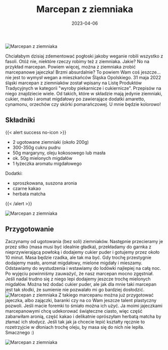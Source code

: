 ﻿---
title: "Marcepan z ziemniaka"
date: 2023-04-06
categories:
- desery
tags:
- wegańskie
- zero waste
- bez laktozy
- ziemniaki
thumbnailImagePosition: "top"
---
![Marcepan z ziemniaka](/img/Marcepan-z-ziemniaka/Marcepan-z-ziemniaka-3.JPG)

Chciałabym dzisiaj zdementować pogłoski jakoby weganie robili wszystko z fasoli. Otóż nie, niektóre rzeczy robimy też z ziemniaka. Jakie? No na przykład marcepan. Powiem więcej, można z ziemniaka zrobić marcepanowe jajeczka! Brzmi absurdalnie? To powiem Wam coś jeszcze... nie jest to wymysł wegan a mieszkańców Śląska Opolskiego. 31 maja 2022 śląski marcepan z ziemniaków został wpisany na Listę Produktów Tradycyjnych w kategorii "wyroby piekarnicze i cukiernicze". Przepisów na niego znajdziecie wiele. Od takich, które w składzie mają jedynie ziemniaki, cukier, masło i aromat migdałowy po zawierające dodatki amaretto, cynamonu, orzechów czy skórki pomarańczowej. U mnie będzie kolorowo!
<!--more-->

## Składniki
{{< alert success no-icon >}}
- 2 ugotowane ziemniaki (około 200g)
- 300-350g cukru pudru
- 50g margaryny, oleju kokosowego lub masła
- ok. 50g mielonych migdałów
- 1 łyżeczka aromatu migdałowego

Dodatki:
- sproszkowana, suszona aronia
- czarne kakao
- herbata matcha

{{< /alert >}}

![Marcepan z ziemniaka](/img/Marcepan-z-ziemniaka/Marcepan-z-ziemniaka-1.JPG)

## Przygotowanie
Zaczynamy od ugotowania (bez soli) ziemniaków. Następnie przecieramy je przez sitko (masa musi być idealnie gładka), przekładamy do garnka z nieprzywierającą powłoką i dodajemy cukier puder i gotujemy przez około 10 minut. Masa będzie rzadka, ale tak ma być. Gdy trochę przestygnie dodajemy masło, aromat migdałowy, mielone migdały i mieszamy. Odstawiamy do wystudzenia i wstawiamy do lodówki najlepiej na całą noc. Po wyjęciu powinniśmy zauważyć, że nasz marcepan mocno zgęstniał. Jeśli nadal trudno się z niego lepi dodajemy jeszcze trochę mielonych migdałów. Można też dodać cukier puder, ale jak dla mnie taki marcepan jest tak słodki, że sumienie nie pozwalało mi go bardziej dosłodzić. 
![Marcepan z ziemniaka](/img/Marcepan-z-ziemniaka/Marcepan-z-ziemniaka-2.JPG)
Z takiego marcepanu można już przygotować jajeczka, albo zajączki, baranki czy na co Wam jeszcze talent plastyczny pozwoli. Jeśli macie foremki to śmiało można ich użyć. Ja moimi jajeczkami marcepanowymi chcę udekorować świąteczne ciasto, więc część zabarwiłam aronią, część kakao i delikatnie oprószyłam herbatą matcha by złamać ich słodycz. 
Jeśli tak jak ja chcecie lepić kształty ręcznie to rozetrzyjcie w dłoniach trochę oleju, by masa się do nich nie lepiła. 
Smacznego :)

![Marcepan z ziemniaka](/img/Marcepan-z-ziemniaka/Marcepan-z-ziemniaka-4.JPG)
